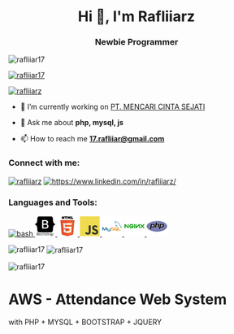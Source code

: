 <h1 align="center">Hi 👋, I'm Rafliiarz</h1>
<h3 align="center">Newbie Programmer</h3>

<p align="left"> <img src="https://komarev.com/ghpvc/?username=rafliiar17&label=Profile%20views&color=0e75b6&style=flat" alt="rafliiar17" /> </p>

<p align="left"> <a href="https://github.com/ryo-ma/github-profile-trophy"><img src="https://github-profile-trophy.vercel.app/?username=rafliiar17" alt="rafliiar17" /></a> </p>

<p align="left"> <a href="https://twitter.com/rafliiarz" target="blank"><img src="https://img.shields.io/twitter/follow/rafliiarz?logo=twitter&style=for-the-badge" alt="rafliiarz" /></a> </p>

- 🔭 I’m currently working on [PT. MENCARI CINTA SEJATI](-)

- 💬 Ask me about **php, mysql, js**

- 📫 How to reach me **17.rafliiar@gmail.com**

<h3 align="left">Connect with me:</h3>
<p align="left">
<a href="https://twitter.com/rafliiarz" target="blank"><img align="center" src="https://raw.githubusercontent.com/rahuldkjain/github-profile-readme-generator/master/src/images/icons/Social/twitter.svg" alt="rafliiarz" height="30" width="40" /></a>
<a href="https://linkedin.com/in/https://www.linkedin.com/in/rafliiarz/" target="blank"><img align="center" src="https://raw.githubusercontent.com/rahuldkjain/github-profile-readme-generator/master/src/images/icons/Social/linked-in-alt.svg" alt="https://www.linkedin.com/in/rafliiarz/" height="30" width="40" /></a>
</p>

<h3 align="left">Languages and Tools:</h3>
<p align="left"> <a href="https://www.gnu.org/software/bash/" target="_blank" rel="noreferrer"> <img src="https://www.vectorlogo.zone/logos/gnu_bash/gnu_bash-icon.svg" alt="bash" width="40" height="40"/> </a> <a href="https://getbootstrap.com" target="_blank" rel="noreferrer"> <img src="https://raw.githubusercontent.com/devicons/devicon/master/icons/bootstrap/bootstrap-plain-wordmark.svg" alt="bootstrap" width="40" height="40"/> </a> <a href="https://www.w3.org/html/" target="_blank" rel="noreferrer"> <img src="https://raw.githubusercontent.com/devicons/devicon/master/icons/html5/html5-original-wordmark.svg" alt="html5" width="40" height="40"/> </a> <a href="https://developer.mozilla.org/en-US/docs/Web/JavaScript" target="_blank" rel="noreferrer"> <img src="https://raw.githubusercontent.com/devicons/devicon/master/icons/javascript/javascript-original.svg" alt="javascript" width="40" height="40"/> </a> <a href="https://www.mysql.com/" target="_blank" rel="noreferrer"> <img src="https://raw.githubusercontent.com/devicons/devicon/master/icons/mysql/mysql-original-wordmark.svg" alt="mysql" width="40" height="40"/> </a> <a href="https://www.nginx.com" target="_blank" rel="noreferrer"> <img src="https://raw.githubusercontent.com/devicons/devicon/master/icons/nginx/nginx-original.svg" alt="nginx" width="40" height="40"/> </a> <a href="https://www.php.net" target="_blank" rel="noreferrer"> <img src="https://raw.githubusercontent.com/devicons/devicon/master/icons/php/php-original.svg" alt="php" width="40" height="40"/> </a> </p>

<p><img align="left" src="https://github-readme-stats.vercel.app/api/top-langs?username=rafliiar17&show_icons=true&locale=en&layout=compact" alt="rafliiar17" /></p>

<p>&nbsp;<img align="center" src="https://github-readme-stats.vercel.app/api?username=rafliiar17&show_icons=true&locale=en" alt="rafliiar17" /></p>

<p><img align="center" src="https://github-readme-streak-stats.herokuapp.com/?user=rafliiar17&" alt="rafliiar17" /></p>

# AWS - Attendance Web System
  with PHP + MYSQL + BOOTSTRAP + JQUERY

